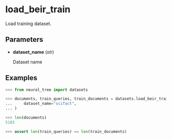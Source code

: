 # load_beir_train

Load training dataset.



## Parameters

- **dataset_name** (*str*)

    Dataset name



## Examples

```python
>>> from neural_tree import datasets

>>> documents, train_queries, train_documents = datasets.load_beir_train(
...     dataset_name="scifact",
... )

>>> len(documents)
5183

>>> assert len(train_queries) == len(train_documents)
```

